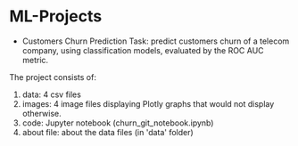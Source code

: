 # ML-Projects

* Customers Churn Prediction
Task: predict customers churn of a telecom company, using classification models, evaluated by the ROC AUC metric.

The project consists of:
1. data: 4 csv files
2. images: 4 image files displaying Plotly graphs that would not display otherwise.
3. code: Jupyter notebook (churn_git_notebook.ipynb)
4. about file: about the data files (in 'data' folder)
